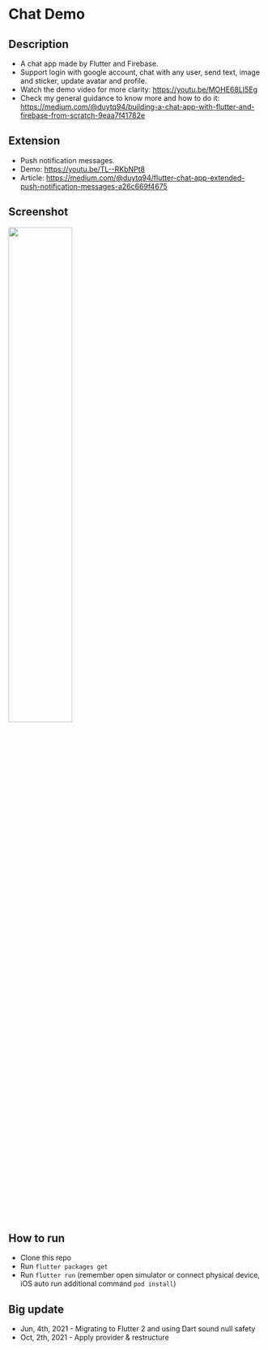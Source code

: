 # Chat Demo

## Description
* A chat app made by Flutter and Firebase.
* Support login with google account, chat with any user, send text, image and sticker, update avatar and profile.
* Watch the demo video for more clarity: https://youtu.be/MOHE68LI5Eg
* Check my general guidance to know more and how to do it: https://medium.com/@duytq94/building-a-chat-app-with-flutter-and-firebase-from-scratch-9eaa7f41782e

## Extension
* Push notification messages.
* Demo: https://youtu.be/TL--RKbNPt8
* Article: https://medium.com/@duytq94/flutter-chat-app-extended-push-notification-messages-a26c669f4675

## Screenshot
<img src="https://raw.githubusercontent.com/duytq94/flutter-chat-demo/master/screenshots/FlutterChatDemo.gif" height="50%" width="50%">

## How to run
* Clone this repo
* Run `flutter packages get`
* Run `flutter run` (remember open simulator or connect physical device, iOS auto run additional command `pod install`)

## Big update
* Jun, 4th, 2021 - Migrating to Flutter 2 and using Dart sound null safety
* Oct, 2th, 2021 - Apply provider & restructure